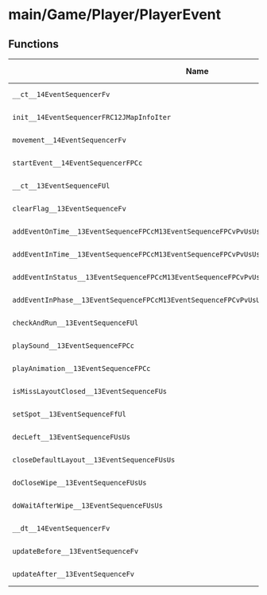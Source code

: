 # main/Game/Player/PlayerEvent

## Functions

| Name | Address | Match % |
|------|---------|---------|
| `__ct__14EventSequencerFv` | `0x803153A0` | :x: (0.0%) |
| `init__14EventSequencerFRC12JMapInfoIter` | `0x80315410` | :x: (0.0%) |
| `movement__14EventSequencerFv` | `0x80315570` | :x: (0.0%) |
| `startEvent__14EventSequencerFPCc` | `0x803155CC` | :x: (0.0%) |
| `__ct__13EventSequenceFUl` | `0x80315620` | :x: (0.0%) |
| `clearFlag__13EventSequenceFv` | `0x803156BC` | :x: (0.0%) |
| `addEventOnTime__13EventSequenceFPCcM13EventSequenceFPCvPvUsUs_vUs` | `0x803156FC` | :x: (0.0%) |
| `addEventInTime__13EventSequenceFPCcM13EventSequenceFPCvPvUsUs_vUsUs` | `0x80315754` | :x: (0.0%) |
| `addEventInStatus__13EventSequenceFPCcM13EventSequenceFPCvPvUsUs_vM13EventSequenceFPCvPvUs_b` | `0x803157AC` | :x: (0.0%) |
| `addEventInPhase__13EventSequenceFPCcM13EventSequenceFPCvPvUsUs_vUs` | `0x8031582C` | :x: (0.0%) |
| `checkAndRun__13EventSequenceFUl` | `0x803158B4` | :x: (0.0%) |
| `playSound__13EventSequenceFPCc` | `0x80315A4C` | :x: (0.0%) |
| `playAnimation__13EventSequenceFPCc` | `0x80315A54` | :x: (0.0%) |
| `isMissLayoutClosed__13EventSequenceFUs` | `0x80315A5C` | :x: (0.0%) |
| `setSpot__13EventSequenceFfUl` | `0x80315AAC` | :x: (0.0%) |
| `decLeft__13EventSequenceFUsUs` | `0x80315AB4` | :x: (0.0%) |
| `closeDefaultLayout__13EventSequenceFUsUs` | `0x80315AB8` | :x: (0.0%) |
| `doCloseWipe__13EventSequenceFUsUs` | `0x80315ABC` | :x: (0.0%) |
| `doWaitAfterWipe__13EventSequenceFUsUs` | `0x80315B08` | :x: (0.0%) |
| `__dt__14EventSequencerFv` | `0x80315B44` | :x: (0.0%) |
| `updateBefore__13EventSequenceFv` | `0x80315B9C` | :x: (0.0%) |
| `updateAfter__13EventSequenceFv` | `0x80315BA0` | :x: (0.0%) |